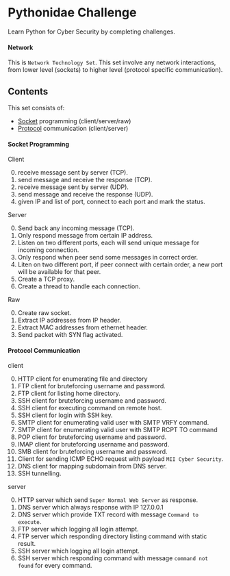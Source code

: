 # Pythonidae Challenge

Learn Python for Cyber Security by completing challenges.

#### Network

This is `Network Technology Set`. This set involve any network interactions, from lower level (sockets) to higher level (protocol specific communication).

## Contents

This set consists of:

- [Socket](socket) programming (client/server/raw)
- [Protocol](protocol) communication (client/server)

#### Socket Programming

Client

0. receive message sent by server (TCP).
1. send message and receive the response (TCP).
2. receive message sent by server (UDP).
3. send message and receive the response (UDP).
4. given IP and list of port, connect to each port and mark the status.

Server

0. Send back any incoming message (TCP).
1. Only respond message from certain IP address.
2. Listen on two different ports, each will send unique message for incoming connection.
3. Only respond when peer send some messages in correct order.
4. Liten on two different port, if peer connect with certain order, a new port will be available for that peer.
5. Create a TCP proxy.
6. Create a thread to handle each connection.

Raw

0. Create raw socket.
1. Extract IP addresses from IP header.
2. Extract MAC addresses from ethernet header. 
3. Send packet with SYN flag activated.

#### Protocol Communication

client

0. HTTP client for enumerating file and directory
1. FTP client for bruteforcing username and password.
2. FTP client for listing home directory.
3. SSH client for bruteforcing username and password.
4. SSH client for executing command on remote host.
5. SSH client for login with SSH key.
6. SMTP client for enumerating valid user with SMTP VRFY command.
7. SMTP client for enumerating valid user with SMTP RCPT TO command
8. POP client for bruteforcing username and password.
9. IMAP client for bruteforcing username and password.
10. SMB client for bruteforcing username and password.
11. Client for sending ICMP ECHO request with payload `MII Cyber Security`.
12. DNS client for mapping subdomain from DNS server.
13. SSH tunnelling.

server

0. HTTP server which send `Super Normal Web Server` as response.
1. DNS server which always response with IP 127.0.0.1
2. DNS server which provide TXT record with message `Command to execute`.
3. FTP server which logging all login attempt.
4. FTP server which responding directory listing command with static result.
5. SSH server which logging all login attempt.
6. SSH server which responding command with message `command not found` for every command.